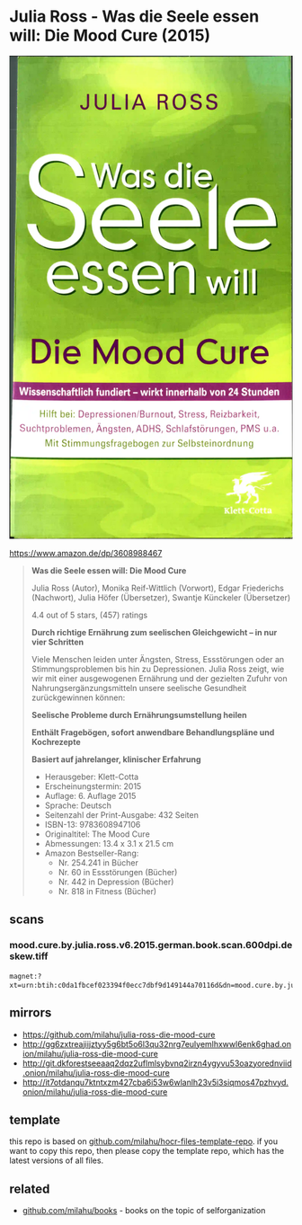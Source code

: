 # Julia Ross - Was die Seele essen will: Die Mood Cure (2015)

![Julia Ross - Was die Seele essen will: Die Mood Cure (2015)](cover.webp)

https://www.amazon.de/dp/3608988467

<blockquote>

**Was die Seele essen will: Die Mood Cure**

Julia Ross (Autor),
Monika Reif-Wittlich (Vorwort),
Edgar Friederichs (Nachwort),
Julia Höfer (Übersetzer),
Swantje Künckeler (Übersetzer)

4.4 out of 5 stars, (457) ratings

**Durch richtige Ernährung zum seelischen Gleichgewicht – in nur vier Schritten**

Viele Menschen leiden unter Ängsten, Stress, Essstörungen
oder an Stimmungsproblemen bis hin zu Depressionen.
Julia Ross zeigt, wie wir mit einer ausgewogenen Ernährung
und der gezielten Zufuhr von Nahrungsergänzungsmitteln
unsere seelische Gesundheit zurückgewinnen können:

**Seelische Probleme durch Ernährungsumstellung heilen**

**Enthält Fragebögen, sofort anwendbare Behandlungspläne und Kochrezepte**

**Basiert auf jahrelanger, klinischer Erfahrung**

- Herausgeber: Klett-Cotta
- Erscheinungstermin: 2015
- Auflage: 6. Auflage 2015
- Sprache: Deutsch
- Seitenzahl der Print-Ausgabe: 432 Seiten
- ISBN-13: 9783608947106
- Originaltitel: The Mood Cure
- Abmessungen: 13.4 x 3.1 x 21.5 cm
- Amazon Bestseller-Rang:
  - Nr. 254.241 in Bücher
  - Nr. 60 in Essstörungen (Bücher)
  - Nr. 442 in Depression (Bücher)
  - Nr. 818 in Fitness (Bücher)

</blockquote>

## scans

### mood.cure.by.julia.ross.v6.2015.german.book.scan.600dpi.deskew.tiff

```
magnet:?xt=urn:btih:c0da1fbcef023394f0ecc7dbf9d149144a70116d&dn=mood.cure.by.julia.ross.v6.2015.german.book.scan.600dpi.deskew.tiff&xl=1263006924&tr=udp%3A%2F%2F45.9.60.30%3A6969%2Fannounce&tr=udp%3A%2F%2F185.216.179.62%3A25%2Fannounce&tr=udp%3A%2F%2F93.158.213.92%3A1337%2Fannounce&tr=udp%3A%2F%2F107.189.2.131%3A1337%2Fannounce&piece_size=4194304
```

## mirrors

- https://github.com/milahu/julia-ross-die-mood-cure
- http://gg6zxtreajiijztyy5g6bt5o6l3qu32nrg7eulyemlhxwwl6enk6ghad.onion/milahu/julia-ross-die-mood-cure
- http://git.dkforestseeaaq2dqz2uflmlsybvnq2irzn4ygyvu53oazyorednviid.onion/milahu/julia-ross-die-mood-cure
- http://it7otdanqu7ktntxzm427cba6i53w6wlanlh23v5i3siqmos47pzhvyd.onion/milahu/julia-ross-die-mood-cure



## template

this repo is based on
[github.com/milahu/hocr-files-template-repo](https://github.com/milahu/hocr-files-template-repo).
if you want to copy this repo,
then please copy the template repo,
which has the latest versions of all files.



## related

- [github.com/milahu/books](https://github.com/milahu/books) - books on the topic of selforganization
